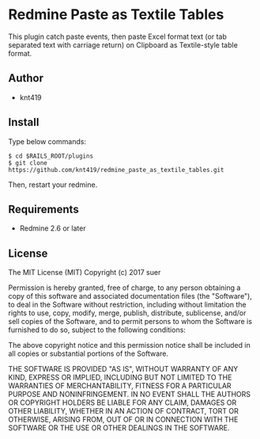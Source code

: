 Redmine Paste as Textile Tables
===================================

This plugin catch paste events, then paste Excel format text (or tab separated text with carriage return)
on Clipboard as Textile-style table format.

Author
------------------------------
* knt419

Install
------------------------------
Type below commands:

    $ cd $RAILS_ROOT/plugins
    $ git clone https://github.com/knt419/redmine_paste_as_textile_tables.git

Then, restart your redmine.

Requirements
------------------------------
* Redmine 2.6 or later

License
------------------------------
The MIT License (MIT)
Copyright (c) 2017 suer

Permission is hereby granted, free of charge, to any person obtaining a copy of this software and associated documentation files (the "Software"), to deal in the Software without restriction, including without limitation the rights to use, copy, modify, merge, publish, distribute, sublicense, and/or sell copies of the Software, and to permit persons to whom the Software is furnished to do so, subject to the following conditions:

The above copyright notice and this permission notice shall be included in all copies or substantial portions of the Software.

THE SOFTWARE IS PROVIDED "AS IS", WITHOUT WARRANTY OF ANY KIND, EXPRESS OR IMPLIED, INCLUDING BUT NOT LIMITED TO THE WARRANTIES OF MERCHANTABILITY, FITNESS FOR A PARTICULAR PURPOSE AND NONINFRINGEMENT. IN NO EVENT SHALL THE AUTHORS OR COPYRIGHT HOLDERS BE LIABLE FOR ANY CLAIM, DAMAGES OR OTHER LIABILITY, WHETHER IN AN ACTION OF CONTRACT, TORT OR OTHERWISE, ARISING FROM, OUT OF OR IN CONNECTION WITH THE SOFTWARE OR THE USE OR OTHER DEALINGS IN THE SOFTWARE.
